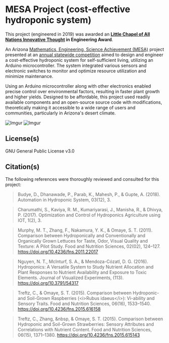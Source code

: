 # MESA Project (cost-effective hydroponic system)

This project (engineered in 2019) was awarded an **[Little Chapel of All Nations Innovative Thought](https://littlechapel54.org/about-us) in Engineering Award**.

An Arizona [Mathematics, Engineering, Science Achievement (MESA)](https://azmesa.arizona.edu/) project presented at an [annual statewide competition](https://youtu.be/jeQCyl0h-tA?si=duDbrjTiarAOMQ2x&t=2602) aimed to design and engineer a cost-effective hydroponic system for self-sufficient living, utilizing an Arduino microcontroller. The system integrated various sensors and electronic switches to monitor and optimize resource utilization and minimize maintenance.

Using an Arduino microcontroller along with other electronics enabled precise control over environmental factors, resulting in faster plant growth and higher yields. Designed to be affordable, this project used readily available components and an open-source source code with modifications, theoretically making it accessible to a wide range of users and communities, particularly in Arizona's desert climate. 

![Imgur](https://imgur.com/ggvMi6R.png)
![Imgur](https://imgur.com/II4g6Mx.png)

## License(s)

GNU General Public License v3.0


## Citation(s)

The following references were thoroughly reviewed and consulted for this project:

> Budye, D., Dhanawade, P., Parab, K., Mahesh, P., & Gupte, A. (2018). Automation in Hydroponic System, 03(12), 3.

> Charumathi, S., Kaviya, R. M., Kumariyarasi, J., Manisha, R., & Dhivya, P. (2017). Optimization and Control of Hydroponics Agriculture using IOT, 1(2), 3.

> Murphy, M. T., Zhang, F., Nakamura, Y. K., & Omaye, S. T. (2011). Comparison between Hydroponically and Conventionally and Organically Grown Lettuces for Taste, Odor, Visual Quality and Texture: A Pilot Study. Food and Nutrition Sciences, 02(02), 124–127. https://doi.org/10.4236/fns.2011.22017

> Nguyen, N. T., McInturf, S. A., & Mendoza-Cózatl, D. G. (2016). Hydroponics: A Versatile System to Study Nutrient Allocation and Plant Responses to Nutrient Availability and Exposure to Toxic Elements. Journal of Visualized Experiments, (113). https://doi.org/10.3791/54317

> Treftz, C., & Omaye, S. T. (2015). Comparison between Hydroponic- and Soil-Grown Raspberries (&lt;i&gt;Rubus idaeus&lt;/i&gt;): Vi-ability and Sensory Traits. Food and Nutrition Sciences, 06(16), 1533–1540. https://doi.org/10.4236/fns.2015.616158

> Treftz, C., Zhang, &nbsp, & Omaye, S. T. (2015). Comparison between Hydroponic and Soil-Grown Strawberries: Sensory Attributes and Correlations with Nutrient Content. Food and Nutrition Sciences, 06(15), 1371–1380. https://doi.org/10.4236/fns.2015.615143
